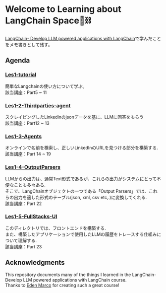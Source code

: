 # Welcome to Learning about LangChain Space🐓⛓
[LangChain- Develop LLM powered applications with LangChain](https://www.udemy.com/course/langchain/?couponCode=JPLETSLEARNNOW)で学んだことをメモ書きとして残す。


## Agenda
### [Les1-tutorial](Les1-1-tutorial)  
簡単なLangchainの使い方について学ぶ。  
該当講座：Part5 ~ 11

### [Les1-2-Thirdparties-agent](Les1-2-Thirdparties-agent)  
スクレイピングしたLinkedinのjsonデータを基に、LLMに回答をもらう  
該当講座：Part12 ~ 13

### [Les1-3-Agents](./Les1-3-Agents/)
オンラインで名前を検索し、正しいLinkedInのURLを見つける部分を構築する.  
該当講座：Part 14 ~ 19

### [Les1-4-OutputParsers](./Les1-4-OutputParsers/)
LLMからの出力は、通常Text形式であるが、これらの出力がシステムにとって不便なことも多々ある.  
そこで、LangChainオブジェクトの一つである「Output Parsers」では、これらの出力を適した形式のテーブル(json, xml, csv etc,.)に変換してくれる.  
該当講座：Part 22

### [Les1-5-FullStacks-UI](./Les1-5-FullStacks-UI/)
このディレクトリでは、フロントエンドを構築する.  
また、構築したアプリケーションで使用したLLMの履歴をトレースする仕組みについて理解する.  
該当講座：Part 23



## Acknowledgments
This repository documents many of the things I learned in the LangChain- Develop LLM powered applications with LangChain course.  
Thanks to [Eden Marco](https://www.udemy.com/course/langchain/?couponCode=JPLETSLEARNNOW) for creating such a great course!

